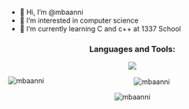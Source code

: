 - 👋 Hi, I’m @mbaanni
- 👀 I’m interested in computer science
- 🌱 I’m currently learning C and c++ at 1337 School

<h3 align="center">Languages and Tools:</h3>
<p align="center">
<a href="https://skillicons.dev" >
    <img src="https://skillicons.dev/icons?i=git,cpp,c,docker,vim,bash,nginx,python,html,javascript" />
</a>
</p>

<p align="center"><img align="left" src="https://github-readme-stats.vercel.app/api/top-langs?username=mbaanni&show_icons=true&locale=en&layout=compact" alt="mbaanni" /></p>

<p align="center">&nbsp;<img align="center" src="https://github-readme-stats.vercel.app/api?username=mbaanni&show_icons=true&locale=en" alt="mbaanni" /></p>

<p align="center"><img align="center" src="https://github-readme-streak-stats.herokuapp.com/?user=mbaanni&" alt="mbaanni" /></p>
